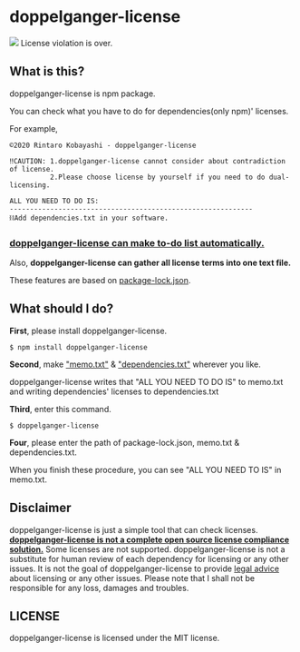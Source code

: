 # doppelganger-license
<img src="https://img.shields.io/npm/v/doppelganger-license?style=for-the-badge"/>
License violation is over.

## What is this?
doppelganger-license is npm package.

 You can check what you have to do for dependencies(only npm)' licenses.

For example,
```
©︎2020 Rintaro Kobayashi - doppelganger-license

‼CAUTION: 1.doppelganger-license cannot consider about contradiction of license. 
          2.Please choose license by yourself if you need to do dual-licensing.   

ALL YOU NEED TO DO IS: 
------------------------------------------------------------ 
⛓Add dependencies.txt in your software.
```

### <u>doppelganger-license can make to-do list automatically.</u>

Also, __doppelganger-license can gather all license terms into one text file.__

These features are based on <u>package-lock.json</u>.

## What should I do?

**First**, please install doppelganger-license.
```
$ npm install doppelganger-license
```

**Second**, make <u>"memo.txt"</u> & <u>"dependencies.txt"</u> wherever you like.

doppelganger-license writes that "ALL YOU NEED TO DO IS" to memo.txt and writing dependencies' licenses to dependencies.txt

**Third**, enter this command.
```
$ doppelganger-license
```

**Four**, please enter the path of package-lock.json, memo.txt & dependencies.txt.

When you finish these procedure, you can see "ALL YOU NEED TO IS" in memo.txt.

##  Disclaimer
doppelganger-license is just a simple tool that can check licenses.
<u>__doppelganger-license is not a complete open source license compliance solution.__</u>
Some licenses are not supported. doppelganger-license is not a substitute for human review of each dependency for licensing or any other issues. It is not the goal of doppelganger-license to provide <u>legal advice</u> about licensing or any other issues. Please note that I shall not be responsible for any loss, damages and troubles.

## LICENSE
doppelganger-license is licensed under the MIT license.
